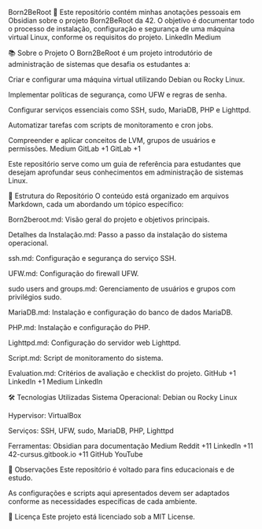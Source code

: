 Born2BeRoot 🐧
Este repositório contém minhas anotações pessoais em Obsidian sobre o projeto Born2BeRoot da 42. O objetivo é documentar todo o processo de instalação, configuração e segurança de uma máquina virtual Linux, conforme os requisitos do projeto.
LinkedIn
Medium

📚 Sobre o Projeto
O Born2BeRoot é um projeto introdutório de administração de sistemas que desafia os estudantes a:

Criar e configurar uma máquina virtual utilizando Debian ou Rocky Linux.

Implementar políticas de segurança, como UFW e regras de senha.

Configurar serviços essenciais como SSH, sudo, MariaDB, PHP e Lighttpd.

Automatizar tarefas com scripts de monitoramento e cron jobs.

Compreender e aplicar conceitos de LVM, grupos de usuários e permissões.
Medium
GitLab
+1
GitLab
+1

Este repositório serve como um guia de referência para estudantes que desejam aprofundar seus conhecimentos em administração de sistemas Linux.

📁 Estrutura do Repositório
O conteúdo está organizado em arquivos Markdown, cada um abordando um tópico específico:

Born2beroot.md: Visão geral do projeto e objetivos principais.

Detalhes da Instalação.md: Passo a passo da instalação do sistema operacional.

ssh.md: Configuração e segurança do serviço SSH.

UFW.md: Configuração do firewall UFW.

sudo users and groups.md: Gerenciamento de usuários e grupos com privilégios sudo.

MariaDB.md: Instalação e configuração do banco de dados MariaDB.

PHP.md: Instalação e configuração do PHP.

Lighttpd.md: Configuração do servidor web Lighttpd.

Script.md: Script de monitoramento do sistema.

Evaluation.md: Critérios de avaliação e checklist do projeto.
GitHub
+1
LinkedIn
+1
Medium
LinkedIn

🛠️ Tecnologias Utilizadas
Sistema Operacional: Debian ou Rocky Linux

Hypervisor: VirtualBox

Serviços: SSH, UFW, sudo, MariaDB, PHP, Lighttpd

Ferramentas: Obsidian para documentação
Medium
Reddit
+11
LinkedIn
+11
42-cursus.gitbook.io
+11
GitHub
YouTube

📌 Observações
Este repositório é voltado para fins educacionais e de estudo.

As configurações e scripts aqui apresentados devem ser adaptados conforme as necessidades específicas de cada ambiente.

📄 Licença
Este projeto está licenciado sob a MIT License.

